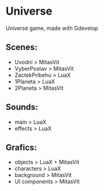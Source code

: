 # Universe
Universe game, made with Gdevelop

## Scenes:
- Uvodni > MitasVit
- VyberPostav > MitasVit
- ZactekPribehu > LuaX
- 1Planeta > LuaX
- 2Planeta > MitasVit

## Sounds:
- main > LuaX
- effects > LuaX

## Grafics:
- objects > LuaX + MitasVit
- characters > LuaX
- background > MitasVit
- UI components > MitasVit

